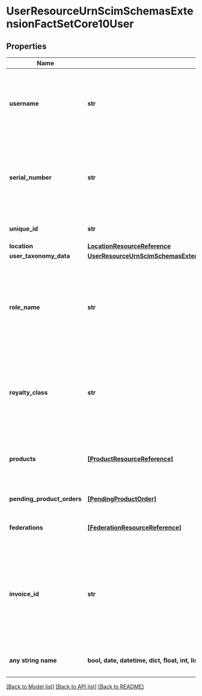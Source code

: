 # UserResourceUrnScimSchemasExtensionFactSetCore10User


## Properties
Name | Type | Description | Notes
------------ | ------------- | ------------- | -------------
**username** | **str** | A FactSet \&quot;username\&quot; is FactSet&#39;s logical structure for grouping serial numbers into like-groups based on roleName, geographical location or line of business. | 
**serial_number** | **str** | A serial number represents an individual&#39;s unique FactSet account identifier and base-workstation access. Serial numbers are allocated to an individual when a valid RoleName is present. | [optional] [readonly] 
**unique_id** | **str** | User identifier from the legacy User Provisioning API. | [optional] [readonly] 
**location** | [**LocationResourceReference**](LocationResourceReference.md) |  | [optional] 
**user_taxonomy_data** | [**UserResourceUrnScimSchemasExtensionFactSetCore10UserUserTaxonomyData**](UserResourceUrnScimSchemasExtensionFactSetCore10UserUserTaxonomyData.md) |  | [optional] 
**role_name** | **str** | Predetermined role of specific individual. Issues individual a base FactSet workstation and serial number. If passed as NULL a base-FactSet workstation will be allocated to the individual granting the individual a FactSet SerialNumber | [optional] 
**royalty_class** | **str** | Determines the type of client the individual and the royalty fee to be remitted to FactSet for the individual. Expected Royalty Class values will be provided to you by your FactSet account representative. | [optional] 
**products** | [**[ProductResourceReference]**](ProductResourceReference.md) | An array of FactSet products to allocate/remove from an individual. Individual must have a FactSet serial number associated with them. | [optional] 
**pending_product_orders** | [**[PendingProductOrder]**](PendingProductOrder.md) | An array of pending FactSet product orders. | [optional] [readonly] 
**federations** | [**[FederationResourceReference]**](FederationResourceReference.md) | References to the federations in which the user has at least one assertion value. | [optional] 
**invoice_id** | **str** | The identifier of the invoice that should be associated with a new user for billing purposes. Note once an invoice ID has been assigned to a user, it cannot be modified via this API. If invoice ID re-assignment is necessary, please contact your FactSet representative. | [optional] 
**any string name** | **bool, date, datetime, dict, float, int, list, str, none_type** | any string name can be used but the value must be the correct type | [optional]

[[Back to Model list]](../README.md#documentation-for-models) [[Back to API list]](../README.md#documentation-for-api-endpoints) [[Back to README]](../README.md)


